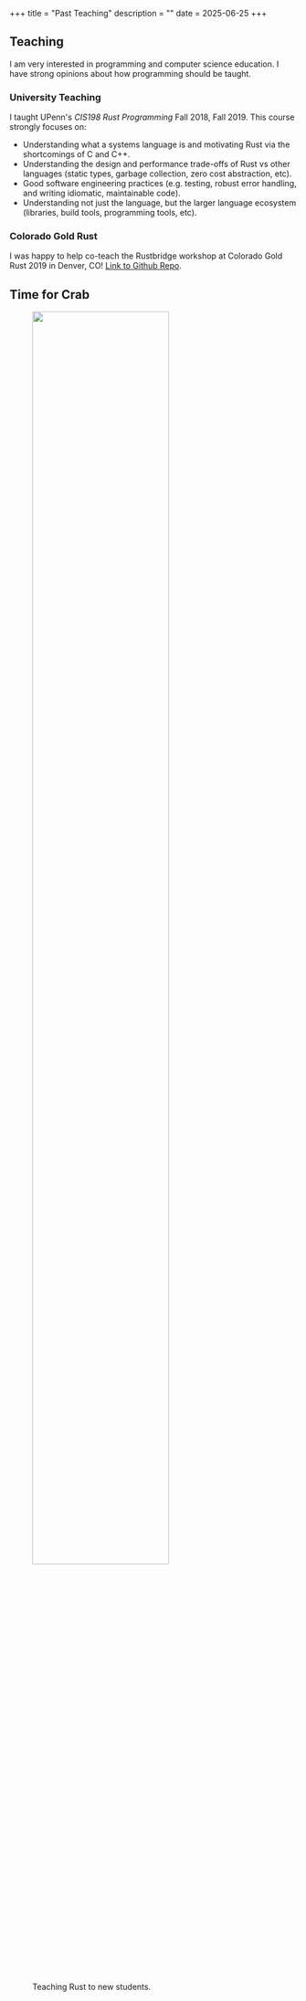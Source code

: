 +++
title = "Past Teaching"
description = ""
date = 2025-06-25
+++

## Teaching
I am very interested in programming and computer science education. I have strong opinions about how programming 
should be taught.

### University Teaching
I taught UPenn's _CIS198 Rust Programming_ Fall 2018, Fall 2019. This course strongly focuses on:
- Understanding what a systems language is and motivating Rust via the shortcomings of C and C++.
- Understanding the design and performance trade-offs of Rust vs other languages (static types, garbage collection, zero cost abstraction, etc).
- Good software engineering practices (e.g. testing, robust error handling, and writing idiomatic, maintainable code).
- Understanding not just the language, but the larger language ecosystem (libraries, build tools, programming tools, etc).

### Colorado Gold Rust
I was happy to help co-teach the Rustbridge workshop at Colorado Gold Rust 2019 in Denver, CO!
[Link to Github Repo](https://github.com/colorado-gold-rust).

## Time for Crab
<figure>
<img src="/resources/aboutme/pet_crab.gif" width="75%" height="75%"/>
<figcaption>Teaching Rust to new students.</figcaption>
</figure>